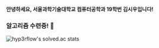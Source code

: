 **안녕하세요, 서울과학기술대학교 컴퓨터공학과 19학번 김시우입니다!**
### 알고리즘 수련중! 👋
![hyp3rflow's solved.ac stats](https://github-readme-solvedac.hyp3rflow.vercel.app/api/?handle=valentine0517)

<!--
**Seeyou2000/Seeyou2000** is a ✨ _special_ ✨ repository because its `README.md` (this file) appears on your GitHub profile.

Here are some ideas to get you started:

- 🔭 I’m currently working on ...
- 🌱 I’m currently learning ...
- 👯 I’m looking to collaborate on ...
- 🤔 I’m looking for help with ...
- 💬 Ask me about ...
- 📫 How to reach me: ...
- 😄 Pronouns: ...
- ⚡ Fun fact: ...
-->
